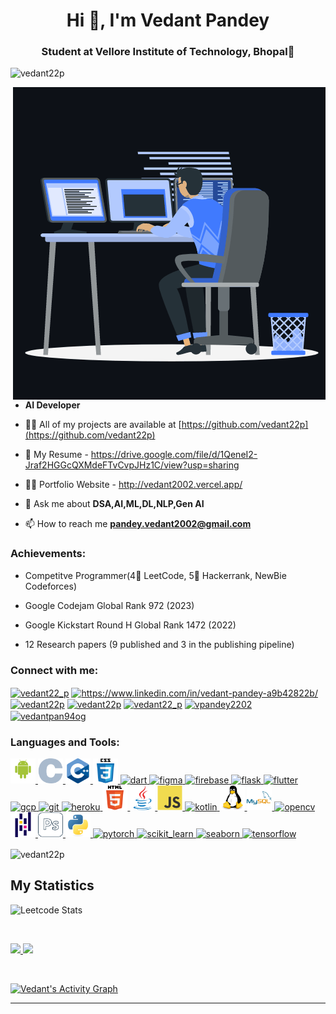 <h1 align="center">Hi 👋, I'm Vedant Pandey</h1>
<h3 align="center">Student at Vellore Institute of Technology, Bhopal🌟</h3>

<p align="left"> <img src="https://komarev.com/ghpvc/?username=vedant22p&label=Profile%20views&color=0e75b6&style=flat" alt="vedant22p" /> </p>



<p><img align="right" src="https://github.com/Sakalya100/mlh-init/blob/master/animation_500_kxa883sd.gif" alt="Sakalya100" /></p>


- **AI Developer**

- 👨‍💻 All of my projects are available at [https://github.com/vedant22p](https://github.com/vedant22p)

- 📖 My Resume - https://drive.google.com/file/d/1QeneI2-Jraf2HGGcQXMdeFTvCvpJHz1C/view?usp=sharing

- 👨‍💻 Portfolio Website - http://vedant2002.vercel.app/

- 💬 Ask me about **DSA,AI,ML,DL,NLP,Gen AI**

- 📫 How to reach me **pandey.vedant2002@gmail.com**


<h3 align="left">Achievements:</h3>

- Competitve Programmer(4🌟 LeetCode, 5🌟 Hackerrank, NewBie Codeforces)

- Google Codejam Global Rank 972 (2023)

- Google Kickstart Round H Global Rank 1472 (2022)

- 12 Research papers (9 published and 3 in the publishing pipeline)


<h3 align="left">Connect with me:</h3>
<p align="left">
<a href="https://twitter.com/vedant22_p" target="blank"><img align="center" src="https://raw.githubusercontent.com/rahuldkjain/github-profile-readme-generator/master/src/images/icons/Social/twitter.svg" alt="vedant22_p" height="30" width="40" /></a>
<a href="https://www.linkedin.com/in/vedant-pandey-a9b42822b/" target="blank"><img align="center" src="https://raw.githubusercontent.com/rahuldkjain/github-profile-readme-generator/master/src/images/icons/Social/linked-in-alt.svg" alt="https://www.linkedin.com/in/vedant-pandey-a9b42822b/" height="30" width="40" /></a>
<a href="https://leetcode.com/user0352V/" target="blank"><img align="center" src="https://raw.githubusercontent.com/rahuldkjain/github-profile-readme-generator/master/src/images/icons/Social/leet-code.svg" alt="vedant22p" height="30" width="40" /></a>
<a href="https://www.codechef.com/users/vedant22p" target="blank"><img align="center" src="https://cdn.jsdelivr.net/npm/simple-icons@3.1.0/icons/codechef.svg" alt="vedant22p" height="30" width="40" /></a>
<a href="https://www.hackerrank.com/vedant_pandey221?hr_r=1" target="blank"><img align="center" src="https://raw.githubusercontent.com/rahuldkjain/github-profile-readme-generator/master/src/images/icons/Social/hackerrank.svg" alt="vedant22_p" height="30" width="40" /></a>
<a href="https://codeforces.com/profile/vpandey2202" target="blank"><img align="center" src="https://raw.githubusercontent.com/rahuldkjain/github-profile-readme-generator/master/src/images/icons/Social/codeforces.svg" alt="vpandey2202" height="30" width="40" /></a>
<a href="https://auth.geeksforgeeks.org/user/vedantpan94og" target="blank"><img align="center" src="https://raw.githubusercontent.com/rahuldkjain/github-profile-readme-generator/master/src/images/icons/Social/geeks-for-geeks.svg" alt="vedantpan94og" height="30" width="40" /></a>
</p>


<h3 align="left">Languages and Tools:</h3>
<p align="left"> <a href="https://developer.android.com" target="_blank" rel="noreferrer"> <img src="https://raw.githubusercontent.com/devicons/devicon/master/icons/android/android-original-wordmark.svg" alt="android" width="40" height="40"/> </a> <a href="https://www.cprogramming.com/" target="_blank" rel="noreferrer"> <img src="https://raw.githubusercontent.com/devicons/devicon/master/icons/c/c-original.svg" alt="c" width="40" height="40"/> </a> <a href="https://www.w3schools.com/cpp/" target="_blank" rel="noreferrer"> <img src="https://raw.githubusercontent.com/devicons/devicon/master/icons/cplusplus/cplusplus-original.svg" alt="cplusplus" width="40" height="40"/> </a> <a href="https://www.w3schools.com/css/" target="_blank" rel="noreferrer"> <img src="https://raw.githubusercontent.com/devicons/devicon/master/icons/css3/css3-original-wordmark.svg" alt="css3" width="40" height="40"/> </a> <a href="https://dart.dev" target="_blank" rel="noreferrer"> <img src="https://www.vectorlogo.zone/logos/dartlang/dartlang-icon.svg" alt="dart" width="40" height="40"/> </a> <a href="https://www.figma.com/" target="_blank" rel="noreferrer"> <img src="https://www.vectorlogo.zone/logos/figma/figma-icon.svg" alt="figma" width="40" height="40"/> </a> <a href="https://firebase.google.com/" target="_blank" rel="noreferrer"> <img src="https://www.vectorlogo.zone/logos/firebase/firebase-icon.svg" alt="firebase" width="40" height="40"/> </a> <a href="https://flask.palletsprojects.com/" target="_blank" rel="noreferrer"> <img src="https://www.vectorlogo.zone/logos/pocoo_flask/pocoo_flask-icon.svg" alt="flask" width="40" height="40"/> </a> <a href="https://flutter.dev" target="_blank" rel="noreferrer"> <img src="https://www.vectorlogo.zone/logos/flutterio/flutterio-icon.svg" alt="flutter" width="40" height="40"/> </a> <a href="https://cloud.google.com" target="_blank" rel="noreferrer"> <img src="https://www.vectorlogo.zone/logos/google_cloud/google_cloud-icon.svg" alt="gcp" width="40" height="40"/> </a> <a href="https://git-scm.com/" target="_blank" rel="noreferrer"> <img src="https://www.vectorlogo.zone/logos/git-scm/git-scm-icon.svg" alt="git" width="40" height="40"/> </a> <a href="https://heroku.com" target="_blank" rel="noreferrer"> <img src="https://www.vectorlogo.zone/logos/heroku/heroku-icon.svg" alt="heroku" width="40" height="40"/> </a> <a href="https://www.w3.org/html/" target="_blank" rel="noreferrer"> <img src="https://raw.githubusercontent.com/devicons/devicon/master/icons/html5/html5-original-wordmark.svg" alt="html5" width="40" height="40"/> </a> <a href="https://www.java.com" target="_blank" rel="noreferrer"> <img src="https://raw.githubusercontent.com/devicons/devicon/master/icons/java/java-original.svg" alt="java" width="40" height="40"/> </a> <a href="https://developer.mozilla.org/en-US/docs/Web/JavaScript" target="_blank" rel="noreferrer"> <img src="https://raw.githubusercontent.com/devicons/devicon/master/icons/javascript/javascript-original.svg" alt="javascript" width="40" height="40"/> </a> <a href="https://kotlinlang.org" target="_blank" rel="noreferrer"> <img src="https://www.vectorlogo.zone/logos/kotlinlang/kotlinlang-icon.svg" alt="kotlin" width="40" height="40"/> </a> <a href="https://www.linux.org/" target="_blank" rel="noreferrer"> <img src="https://raw.githubusercontent.com/devicons/devicon/master/icons/linux/linux-original.svg" alt="linux" width="40" height="40"/> </a> <a href="https://www.mysql.com/" target="_blank" rel="noreferrer"> <img src="https://raw.githubusercontent.com/devicons/devicon/master/icons/mysql/mysql-original-wordmark.svg" alt="mysql" width="40" height="40"/> </a> <a href="https://opencv.org/" target="_blank" rel="noreferrer"> <img src="https://www.vectorlogo.zone/logos/opencv/opencv-icon.svg" alt="opencv" width="40" height="40"/> </a> <a href="https://pandas.pydata.org/" target="_blank" rel="noreferrer"> <img src="https://raw.githubusercontent.com/devicons/devicon/2ae2a900d2f041da66e950e4d48052658d850630/icons/pandas/pandas-original.svg" alt="pandas" width="40" height="40"/> </a> <a href="https://www.photoshop.com/en" target="_blank" rel="noreferrer"> <img src="https://raw.githubusercontent.com/devicons/devicon/master/icons/photoshop/photoshop-line.svg" alt="photoshop" width="40" height="40"/> </a> <a href="https://www.python.org" target="_blank" rel="noreferrer"> <img src="https://raw.githubusercontent.com/devicons/devicon/master/icons/python/python-original.svg" alt="python" width="40" height="40"/> </a> <a href="https://pytorch.org/" target="_blank" rel="noreferrer"> <img src="https://www.vectorlogo.zone/logos/pytorch/pytorch-icon.svg" alt="pytorch" width="40" height="40"/> </a> <a href="https://scikit-learn.org/" target="_blank" rel="noreferrer"> <img src="https://upload.wikimedia.org/wikipedia/commons/0/05/Scikit_learn_logo_small.svg" alt="scikit_learn" width="40" height="40"/> </a> <a href="https://seaborn.pydata.org/" target="_blank" rel="noreferrer"> <img src="https://seaborn.pydata.org/_images/logo-mark-lightbg.svg" alt="seaborn" width="40" height="40"/> </a> <a href="https://www.tensorflow.org" target="_blank" rel="noreferrer"> <img src="https://www.vectorlogo.zone/logos/tensorflow/tensorflow-icon.svg" alt="tensorflow" width="40" height="40"/> </a> </p>

<p><img align="center" src="https://github-readme-stats.vercel.app/api/top-langs?username=vedant22p&show_icons=true&locale=en&layout=compact" alt="vedant22p" /></p>



## My Statistics

![Leetcode Stats](https://leetcode.card.workers.dev/?username=user0352V&theme=forest&font=Georgia)

<br/>
<p align="left">
  <a href="https://vedantpandey.me/">
  <img width="49.5%" src="https://github-readme-stats.vercel.app/api?username=vedant22p&show_icons=true&theme=gruvbox&hide_border=true&&include_all_commits=true" />
    <img width="49.5%" src="https://github-readme-streak-stats.herokuapp.com/?user=vedant22p&theme=gruvbox&hide_border=true" />
  </a>
</p>
<br>

[![Vedant's Activity Graph](https://activity-graph.herokuapp.com/graph?username=vedant22p&custom_title=Vedant's%20Contribution%20Graph&theme=gruvbox&bg_color=282828&hide_border=true&line=d1a01f&point=c58545)](https://vedantpandey.me/)

------


